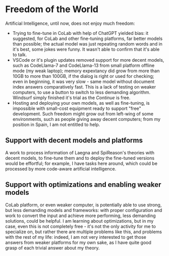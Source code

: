 # Freedom of the World

Artificial Intelligence, until now, does not enjoy much freedom:
- Trying to fine-tune in CoLab with help of ChatGPT yielded bias: it suggested, for CoLab and other fine-tuning platforms, far better models than possible; the actual model was just repeating random words and in it's best, some jokes were funny. It wasn't able to confirm that it's able to talk.
- VSCode or it's plugin updates removed support for more decent models, such as CodeLlama-7 and CodeLlama-13 from small platform offline mode (my weak laptop); memory expextancy did grow from more than 10GB to more than 100GB, if the dialog is right or used for checking; even in beginning, it was very slow - same model without document index answers comparatively fast. This is a lack of testing on weaker computers, to use a button to switch to less demanding algorithm. Windsurf simply finished it's trial as the _Continue_ is free.
- Hosting and deploying your own models, as well as fine-tuning, is impossible with small-cost equipment ready to support "free" development. Such freedom might grow out from left-wing of some environments, such as people giving away decent computers; from my position in Spain, I am not entitled to help.

## Support with decent models and platforms

A work to process information of Laegna and SpiReason's theories with decent models, to fine-tune them and to deploy the fine-tuned versions would be effortful; for example, I have tasks here around, which could be processed by more code-aware artificial intelligence.

## Support with optimizations and enabling weaker models

CoLab platform, or even weaker computer, is potentially able to use strong, but less demanding models and frameworks: with proper configuration and work to convert the input and achieve more performing, less demanding solutions, could be helpful. I am learning about optimizations, but in my case, even this is not completely free - it's not the only activity for me to specialize on, but rather there are multiple problems like this, and problems with the rest of my life: indeed, I am not very interested to get those answers from weaker platforms for my own sake, as I have quite good grasp of each trivial answer about my theory.
